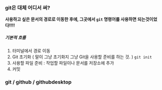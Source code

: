 ### git은 대체 어디서 써?
**사용하고 싶은 문서의 경로로 이동한 후에, 그곳에서 `git` 명령어를 사용하면 되는것이었다!!!!**
##### 기본적 흐름
1. 터미널에서 경로 이동
2. Git 초기화 ( 말이 그냥 초기화지 그냥 Git을 사용할 준비를 하는 것. )
	`git init`
3. 사용할 파일 준비 : 작업할 파일이나 문서를 저장소에 추가
4. 커밋

### git / github / githubdesktop
